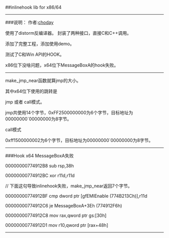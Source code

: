 

##inlinehook lib for x86/64

---

###说明：
作者:[choday](https://github.com/choday/hooklib)


使用了distorm反编译器。
封装了两种接口，直接C和C++调用。

添加了完整工程，添加使用demo。

测试了C和Win API的HOOK。

x86位下没啥问题，x64位下MessageBoxA的hook失败。

---

make_jmp_near函数就算jmp的大小。

其中x64位下使用的跳转是

jmp 或者 call模式。

jmp共使用14个字节，0xFF2500000000为6个字节，目标地址为00000000`00000000为8字节。

call模式

0xff1500000002为6个字节，目标地址为00000000`00000000为8字节。

---

###Hook x64 MessageBoxA失败

00000000774912B8  sub         rsp,38h 

00000000774912BC  xor         r11d,r11d 

// 下面这句导致inlinehook失败，make_jmp_near返回7个字节。

00000000774912BF  cmp         dword ptr [gfEMIEnable (774B213Ch)],r11d 

00000000774912C6  je          MessageBoxA+3Eh (774912F6h) 

00000000774912C8  mov         rax,qword ptr gs:[30h] 

00000000774912D1  mov         r10,qword ptr [rax+48h] 

---








